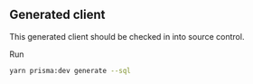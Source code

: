 ## Generated client

This generated client should be checked in into source control.

Run
```bash
yarn prisma:dev generate --sql
```
